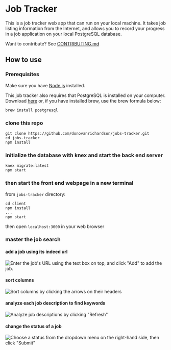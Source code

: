 # Job Tracker

This is a job tracker web app that can run on your local machine. It takes job listing information from the Internet, and allows you to record your progress in a job application on your local PostgreSQL database.

Want to contribute? See [CONTRIBUTING.md](CONTRIBUTING.MD)

## How to use

### Prerequisites
Make sure you have [Node.js](https://nodejs.org/en/) installed.

This job tracker also requires that PostgreSQL is installed on your computer. Download [here](https://www.postgresql.org/download/) or, if you have installed brew, use the brew formula below:
```
brew install postgresql
```

### clone this repo
 ```
 git clone https://github.com/donovanrichardson/jobs-tracker.git
 cd jobs-tracker
 npm install
 ```
 
 ### initialize the database with knex and start the back end server
 ```
 knex migrate:latest
 npm start
 ```

 ### then start the front end webpage in a new terminal
 from `jobs-tracker` directory:

 ```
 cd client
 npm install
 ...
 npm start
 ```

 then open `localhost:3000` in your web browser

 ### master the job search

 #### add a job using its indeed url
 ![Enter the job's URL using the text box on top, and click "Add" to add the job.](add.gif)

 #### sort columns
 ![Sort columns by clicking the arrows on their headers](sorting.gif)

 #### analyze each job description to find keywords
![Analyze job descriptions by clicking "Refresh"](analyze.gif)

 #### change the status of a job
 ![Choose a status from the dropdown menu on the right-hand side, then click "Submit"](status.gif)

